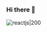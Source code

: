 ### Hi there 👋

![reactjs|200](https://upload.wikimedia.org/wikipedia/commons/thumb/a/a7/React-icon.svg/200px-React-icon.svg.png)
